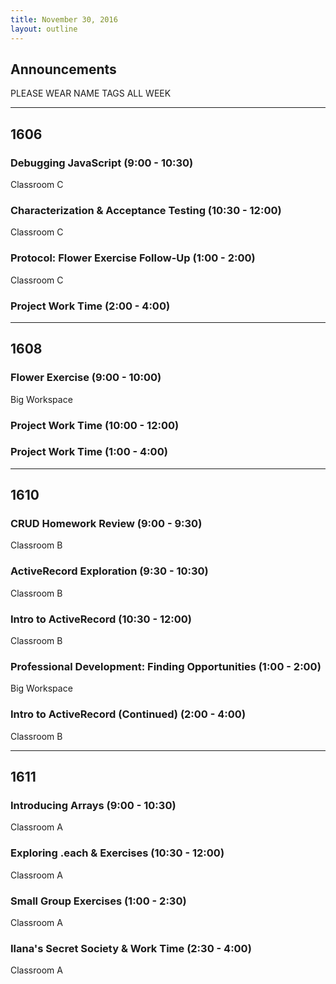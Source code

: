 ```yaml
---
title: November 30, 2016
layout: outline
---
```



## Announcements

PLEASE WEAR NAME TAGS ALL WEEK

***

## 1606

### Debugging JavaScript (9:00 - 10:30)

Classroom C

### Characterization & Acceptance Testing (10:30 - 12:00)

Classroom C

### Protocol: Flower Exercise Follow-Up (1:00 - 2:00)

Classroom C

### Project Work Time (2:00 - 4:00)

***

## 1608

### Flower Exercise (9:00 - 10:00)

Big Workspace

### Project Work Time (10:00 - 12:00)

### Project Work Time (1:00 - 4:00)

***

## 1610

### CRUD Homework Review (9:00 - 9:30)

Classroom B

### ActiveRecord Exploration (9:30 - 10:30)

Classroom B

### Intro to ActiveRecord (10:30 - 12:00)

Classroom B

### Professional Development: Finding Opportunities (1:00 - 2:00)

Big Workspace

### Intro to ActiveRecord (Continued) (2:00 - 4:00)

Classroom B

***

## 1611

### Introducing Arrays (9:00 - 10:30)

Classroom A

### Exploring .each & Exercises (10:30 - 12:00)

Classroom A

### Small Group Exercises (1:00 - 2:30)

Classroom A

### Ilana's Secret Society & Work Time (2:30 - 4:00)

Classroom A

